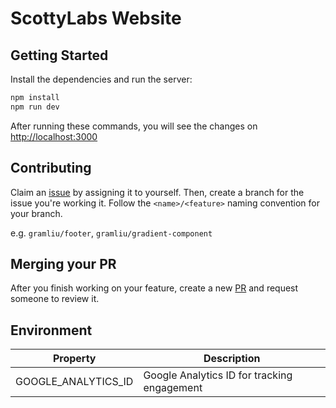 # ScottyLabs Website

## Getting Started

Install the dependencies and run the server:

```bash
npm install
npm run dev
```

After running these commands, you will see the changes on [http://localhost:3000](http://localhost:3000/)

## Contributing

Claim an [issue](https://github.com/ScottyLabs/scottylabs.org/issues) by assigning it to yourself. Then, create a branch for the issue you're working it. Follow the `<name>/<feature>` naming convention for your branch.

e.g. `gramliu/footer`, `gramliu/gradient-component`

## Merging your PR

After you finish working on your feature, create a new [PR](https://github.com/ScottyLabs/scottylabs.org/pulls) and request someone to review it.

## Environment

| Property            | Description                                 |
| ------------------- | ------------------------------------------- |
| GOOGLE_ANALYTICS_ID | Google Analytics ID for tracking engagement |
